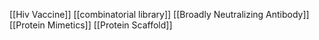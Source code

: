 [[Hiv Vaccine]]
[[combinatorial library]]
[[Broadly Neutralizing Antibody]]
[[Protein Mimetics]]
[[Protein Scaffold]]
